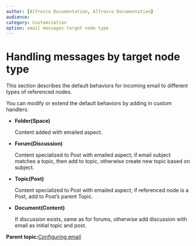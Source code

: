 ```yaml
---
author: [Alfresco Documentation, Alfresco Documentation]
audience: 
category: Customization
option: email messages target node type
---
```


# Handling messages by target node type

This section describes the default behaviors for incoming email to different types of referenced nodes.

You can modify or extend the default behaviors by adding in custom handlers.

-   **Folder\(Space\)**

    Content added with emailed aspect.

-   **Forum\(Discussion\)**

    Content specialized to Post with emailed aspect; if email subject matches a topic, then add to topic, otherwise create new topic based on subject.

-   **Topic\(Post\)**

    Content specialized to Post with emailed aspect; if referenced node is a Post, add to Post’s parent Topic.

-   **Document\(Content\)**

    If discussion exists, same as for forums, otherwise add discussion with email as initial topic and post.


**Parent topic:**[Configuring email](../concepts/email-intro.md)

